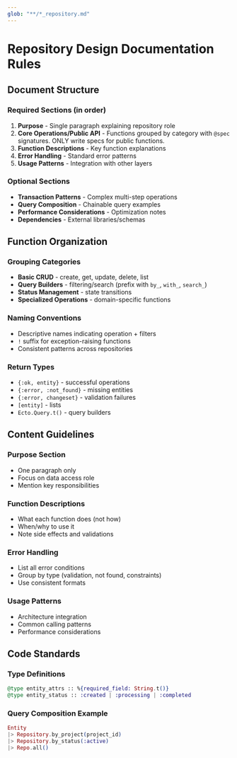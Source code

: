 ```yaml
---
glob: "**/*_repository.md"
---
```


# Repository Design Documentation Rules

## Document Structure

### Required Sections (in order)
1. **Purpose** - Single paragraph explaining repository role
2. **Core Operations/Public API** - Functions grouped by category with `@spec` signatures. ONLY write specs for public functions.
3. **Function Descriptions** - Key function explanations
4. **Error Handling** - Standard error patterns
5. **Usage Patterns** - Integration with other layers

### Optional Sections
- **Transaction Patterns** - Complex multi-step operations
- **Query Composition** - Chainable query examples
- **Performance Considerations** - Optimization notes
- **Dependencies** - External libraries/schemas

## Function Organization

### Grouping Categories
- **Basic CRUD** - create, get, update, delete, list
- **Query Builders** - filtering/search (prefix with `by_`, `with_`, `search_`)
- **Status Management** - state transitions
- **Specialized Operations** - domain-specific functions

### Naming Conventions
- Descriptive names indicating operation + filters
- `!` suffix for exception-raising functions
- Consistent patterns across repositories

### Return Types
- `{:ok, entity}` - successful operations
- `{:error, :not_found}` - missing entities
- `{:error, changeset}` - validation failures
- `[entity]` - lists
- `Ecto.Query.t()` - query builders

## Content Guidelines

### Purpose Section
- One paragraph only
- Focus on data access role
- Mention key responsibilities

### Function Descriptions
- What each function does (not how)
- When/why to use it
- Note side effects and validations

### Error Handling
- List all error conditions
- Group by type (validation, not found, constraints)
- Use consistent formats

### Usage Patterns
- Architecture integration
- Common calling patterns
- Performance considerations

## Code Standards

### Type Definitions
```elixir
@type entity_attrs :: %{required_field: String.t()}
@type entity_status :: :created | :processing | :completed
```

### Query Composition Example
```elixir
Entity
|> Repository.by_project(project_id)
|> Repository.by_status(:active)
|> Repo.all()
```